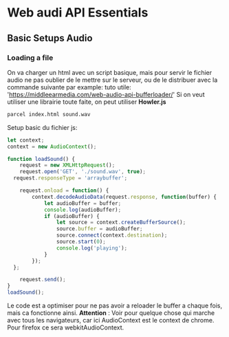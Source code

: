 # Web audi API Essentials


## Basic Setups Audio

### Loading a file
On va charger un html avec un script basique, mais pour servir le fichier audio ne pas oublier de le mettre sur le serveur, ou de le distribuer avec la commande suivante par example:
tuto utile: 'https://middleearmedia.com/web-audio-api-bufferloader/'
Si on veut utiliser une librairie toute faite, on peut utiliser **Howler.js**


```cmd
parcel index.html sound.wav
```

Setup basic du fichier js:

```js
let context;
context = new AudioContext();

function loadSound() {
	request = new XMLHttpRequest();
	request.open('GET', './sound.wav', true);
  request.responseType = 'arraybuffer';

	request.onload = function() {
		context.decodeAudioData(request.response, function(buffer) {
			let audioBuffer = buffer;
			console.log(audioBuffer);
			if (audioBuffer) {
				let source = context.createBufferSource();
				source.buffer = audioBuffer;
				source.connect(context.destination);
				source.start(0);
				console.log('playing');
			}
		});
  };

	request.send();
}
loadSound();
```

Le code est a optimiser pour ne pas avoir a reloader le buffer a chaque fois, mais ca fonctionne ainsi.
**Attention** : Voir pour quelque chose qui marche avec tous les navigateurs, car ici AudioContext est le context de chrome. Pour firefox ce sera webkitAudioContext.
